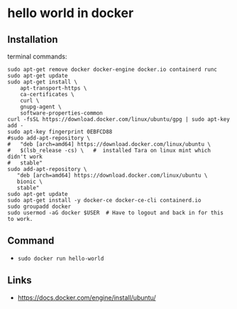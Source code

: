 # hello world in docker

## Installation

terminal commands:

```
sudo apt-get remove docker docker-engine docker.io containerd runc
sudo apt-get update
sudo apt-get install \
    apt-transport-https \
    ca-certificates \
    curl \
    gnupg-agent \
    software-properties-common
curl -fsSL https://download.docker.com/linux/ubuntu/gpg | sudo apt-key add -
sudo apt-key fingerprint 0EBFCD88
#sudo add-apt-repository \
#   "deb [arch=amd64] https://download.docker.com/linux/ubuntu \
#   $(lsb_release -cs) \   #  installed Tara on linux mint which didn't work
#   stable"
sudo add-apt-repository \
   "deb [arch=amd64] https://download.docker.com/linux/ubuntu \
   bionic \
   stable"
sudo apt-get update
sudo apt-get install -y docker-ce docker-ce-cli containerd.io
sudo groupadd docker
sudo usermod -aG docker $USER  # Have to logout and back in for this to work.
```

## Command

 - `sudo docker run hello-world`

## Links

 - https://docs.docker.com/engine/install/ubuntu/
 
